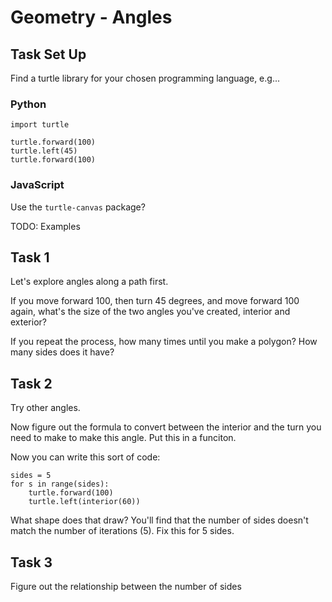 # Geometry - Angles

## Task Set Up

Find a turtle library for your chosen programming language, e.g...

### Python

```
import turtle

turtle.forward(100)
turtle.left(45)
turtle.forward(100)
```

### JavaScript

Use the `turtle-canvas` package?

TODO: Examples


## Task 1

Let's explore angles along a path first.

If you move forward 100, then turn 45 degrees, and move forward 100 again, what's the size of the two angles you've created, interior and exterior?

If you repeat the process, how many times until you make a polygon? How many sides does it have?

## Task 2

Try other angles.

Now figure out the formula to convert between the interior and the turn you need to make to make this angle. Put this in a funciton. 

Now you can write this sort of code:

```
sides = 5
for s in range(sides):
    turtle.forward(100)
    turtle.left(interior(60))
```

What shape does that draw? You'll find that the number of sides doesn't match the number of iterations (5). Fix this for 5 sides.

## Task 3

Figure out the relationship between the number of sides 

